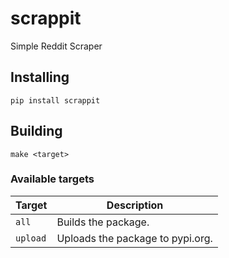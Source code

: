 # scrappit
Simple Reddit Scraper

## Installing

```shell
pip install scrappit
```

## Building

```shell
make <target>
```

### Available targets

| Target   | Description                      |
|----------|----------------------------------|
| `all`    | Builds the package.              |
| `upload` | Uploads the package to pypi.org. |
